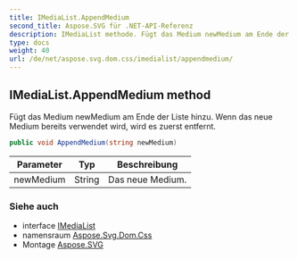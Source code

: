 ```yaml
---
title: IMediaList.AppendMedium
second_title: Aspose.SVG für .NET-API-Referenz
description: IMediaList methode. Fügt das Medium newMedium am Ende der Liste hinzu. Wenn das neue Medium bereits verwendet wird wird es zuerst entfernt.
type: docs
weight: 40
url: /de/net/aspose.svg.dom.css/imedialist/appendmedium/
---
```

## IMediaList.AppendMedium method

Fügt das Medium newMedium am Ende der Liste hinzu. Wenn das neue Medium bereits verwendet wird, wird es zuerst entfernt.

```csharp
public void AppendMedium(string newMedium)
```

| Parameter | Typ | Beschreibung |
| --- | --- | --- |
| newMedium | String | Das neue Medium. |

### Siehe auch

* interface [IMediaList](../)
* namensraum [Aspose.Svg.Dom.Css](../../imedialist/)
* Montage [Aspose.SVG](../../../)


